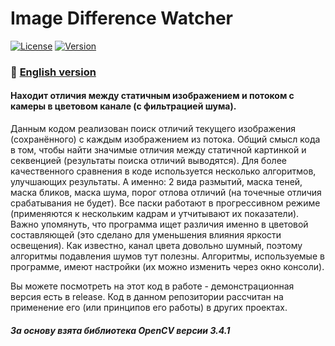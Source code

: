 # Image Difference Watcher
[![License](https://img.shields.io/badge/LICENSE-The%20Unlicense-green?style=flat-square)](/LICENSE)  [![Version](https://img.shields.io/badge/VERSION-DEBUG%20--%20demonstrable-yellow?style=flat-square)](https://github.com/averov90/ImageDiffWatcher/releases/tag/1.0)
### :small_orange_diamond: [English version](https://github.com/averov90/ImageDiffWatcher/blob/master/README-eng.md)
#### Находит отличия между статичным изображением и потоком с камеры в цветовом канале (с фильтрацией шума).
Данным кодом реализован поиск отличий текущего изображения (сохранённого) с каждым изображением из потока.
Общий смысл кода в том, чтобы найти значимые отличия между статичной картинкой и секвенцией (результаты поиска отличий выводятся).
Для более качественного сравнения в коде используется несколько алгоритмов, улучшающих результаты. А именно: 2 вида размытий, маска теней, маска бликов, маска шума, порог отлова отличий (на точечные отличия срабатывания не будет). Все паски работают в прогрессивном режиме (применяются к нескольким кадрам и утчитывают их показатели).
Важно упомянуть, что программа ищет различия именно в цветовой составляющей (это сделано для уменьшения влияния яркости освещения). 
Как известно, канал цвета довольно шумный, поэтому алгоритмы подавления шумов тут полезны. Алгоритмы, используемые в программе, имеют настройки (их можно изменить через окно консоли).

Вы можете посмотреть на этот код в работе - демонстрационная версия есть в release. Код в данном репозитории рассчитан на применение его (или принципов его работы) в других проектах.

##### За основу взята библиотека OpenCV версии 3.4.1
